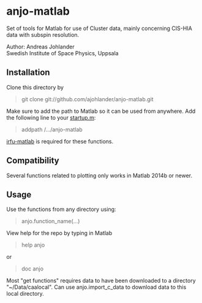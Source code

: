 anjo-matlab
====================
Set of tools for Matlab for use of Cluster data, mainly concerning CIS-HIA data with subspin resolution.

Author: Andreas Johlander  <br />
Swedish Institute of Space Physics, Uppsala

Installation
------------
Clone this directory by 
> git clone git://github.com/ajohlander/anjo-matlab.git

Make sure to add the path to Matlab so it can be used from anywhere. Add the following line to your [startup.m](http://se.mathworks.com/help/matlab/ref/startup.html?searchHighlight=startup.m "startup.m at Mathworks"):
>addpath /.../anjo-matlab

[irfu-matlab](https://github.com/irfu/irfu-matlab "IRFU's github") is required for these functions.

Compatibility
-------------------
Several functions related to plotting only works in Matlab 2014b or newer.

Usage
----------
Use the functions from any directory using:
>  anjo.function_name(...)

View help for the repo by typing in Matlab
> help anjo

or 
> doc anjo


Most "get functions" requires data to have been downloaded to a directory "~/Data/caalocal". Can use anjo.import_c_data to download data to this local directory.
